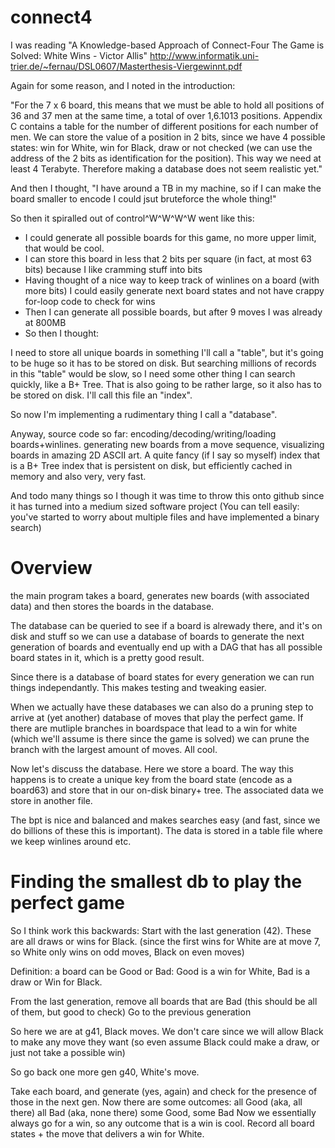 connect4
========

I was reading "A Knowledge-based Approach of Connect-Four The Game is Solved: White Wins - Victor Allis"
http://www.informatik.uni-trier.de/~fernau/DSL0607/Masterthesis-Viergewinnt.pdf

Again for some reason, and I noted in the introduction:

"For the 7 x 6 board, this means that we must be able to hold
all positions of 36 and 37 men at the same time, a total of over 1,6.1013 positions. Appendix C contains
a table for the number of different positions for each number of men. We can store the value of
a position in 2 bits, since we have 4 possible states: win for White, win for Black, draw or not
checked (we can use the address of the 2 bits as identification for the position). This way we need at
least 4 Terabyte. Therefore making a database does not seem realistic yet."

And then I thought, "I have around a TB in my machine, so if I can make the board smaller to encode I could jsut bruteforce the whole thing!"

So then it spiralled out of control^W^W^W^W went like this:
- I could generate all possible boards for this game, no more upper limit, that would be cool.
- I can store this board in less that 2 bits per square (in fact, at most 63 bits) because I like cramming stuff into bits
- Having thought of a nice way to keep track of winlines on a board (with more bits) I could easily generate next board states and not have crappy for-loop code to check for wins
- Then I can generate all possible boards, but after 9 moves I was already at 800MB
- So then I thought:

I need to store all unique boards in something I'll call a "table", but it's going to be huge so it has to be stored on disk.
But searching millions of records in this "table" would be slow, so I need some other thing I can search quickly, like a B+ Tree. That is also going to be rather large, so it also has to be stored on disk. I'll call this file an "index".

So now I'm implementing a rudimentary thing I call a "database".

Anyway, source code so far:
encoding/decoding/writing/loading boards+winlines.
generating new boards from a move sequence, visualizing boards in amazing 2D ASCII art.
A quite fancy (if I say so myself) index that is a B+ Tree index that is persistent on disk, but efficiently cached in memory and also very, very fast.

And todo many things so I though it was time to throw this onto github since it has turned into a medium sized software project (You can tell easily: you've started to worry about multiple files and have implemented a binary search)

# Overview

the main program takes a board, generates new boards (with associated data)
and then stores the boards in the database.

The database can be queried to see if a board is alrewady there, and it's on disk and stuff so we can use
a database of boards to generate the next generation of boards and eventually end up with a DAG that has all possible
board states in it, which is a pretty good result.

Since there is a database of board states for every generation we can run things independantly. This makes testing and tweaking easier.

When we actually have these databases we can also do a pruning step to arrive at (yet another) database of moves that play the perfect game. If there are mutliple branches in boardspace that lead to a win for white (which we'll assume is there since the game is solved) we can prune the branch with the largest amount of moves. All cool.

Now let's discuss the database.
Here we store a board. The way this happens is to create a unique key from the board state (encode as a board63) and store that in our on-disk binary+ tree. The associated data we store in another file.

The bpt is nice and balanced and makes searches easy (and fast, since we do billions of these this is important). The data is stored in a table file where we keep winlines around etc.

# Finding the smallest db to play the perfect game


So I think work this backwards:
Start with the last generation (42). These are all draws or wins for Black. (since the first wins for White are at move 7, so White only wins on odd moves, Black on even moves)

Definition: a board can be Good or Bad: Good is a win for White, Bad is a draw or Win for Black.

From the last generation, remove all boards that are Bad (this should be all of them, but good to check)
Go to the previous generation

So here we are at g41, Black moves. We don't care since we will allow Black to make any move they want (so even assume Black could make a draw, or just not take a possible win)

So go back one more gen g40, White's move.

Take each board, and generate (yes, again) and check for the presence of those in the next gen. Now there are some outcomes:
all Good (aka, all there)
all Bad (aka, none there)
some Good, some Bad
Now we essentially always go for a win, so any outcome that is a win is cool.
Record all board states + the move that delivers a win for White.







